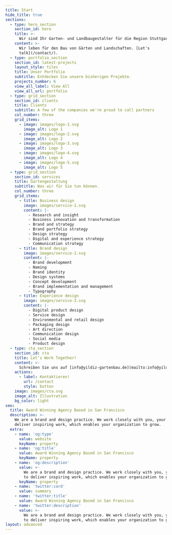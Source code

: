 ```yaml
---
title: Start
hide_title: true
sections:
  - type: hero_section
    section_id: hero
    title: >-
      Wir sind Ihr Garten- und Landbaugestalter für die Region Stuttgart.
    content: >-
      Wir leben für den Bau von Gärten und Landschaften. [Let's
      talk](/contact/).
  - type: portfolio_section
    section_id: latest-projects
    layout_style: tiles
    title: Unser Portfolio
    subtitle: Entdecken Sie unsere bisherigen Projekte.
    projects_number: 6
    view_all_label: View All
    view_all_url: portfolio
  - type: grid_section
    section_id: clients
    title: Clients
    subtitle: A few of the companies we're proud to call partners
    col_number: three
    grid_items:
      - image: images/logo-1.svg
        image_alt: Logo 1
      - image: images/logo-2.svg
        image_alt: Logo 2
      - image: images/logo-3.svg
        image_alt: Logo 3
      - image: images/logo-4.svg
        image_alt: Logo 4
      - image: images/logo-5.svg
        image_alt: Logo 5
  - type: grid_section
    section_id: services
    title: Gartengestaltung
    subtitle: Was wir für Sie tun können.
    col_number: three
    grid_items:
      - title: Business design
        image: images/service-1.svg
        content: |-
          - Research and insight
          - Business innovation and transformation
          - Brand and strategy
          - Brand portfolio strategy
          - Design strategy
          - Digital and experience strategy
          - Communication strategy
      - title: Brand design
        image: images/service-2.svg
        content: |-
          - Brand development
          - Naming
          - Brand identity
          - Design systems
          - Concept development
          - Brand implementation and management
          - Typography
      - title: Experience design
        image: images/service-3.svg
        content: |-
          - Digital product design
          - Service design
          - Environmental and retail design
          - Packaging design
          - Art direction
          - Communication design
          - Social media
          - Product design
  - type: cta_section
    section_id: cta
    title: Let’s Work Together!
    content: >-
      Schreiben Sie uns auf [info@yildiz-gartenbau.de](mailto:info@yildiz-gartenbau.d) oder erzählen Sie uns mehr über Ihr Projekt unten:
    actions:
      - label: Kontaktieren!
        url: /contact
        style: button
    image: images/cta.svg
    image_alt: Illustration
    bg_color: light
seo:
  title: Award Winning Agency Based in San Francisco
  description: >-
    We are a brand and design practice. We work closely with you, your team to
    deliver inspiring work, which enables your organization to grow.
  extra:
    - name: 'og:type'
      value: website
      keyName: property
    - name: 'og:title'
      value: Award Winning Agency Based in San Francisco
      keyName: property
    - name: 'og:description'
      value: >-
        We are a brand and design practice. We work closely with you, your team
        to deliver inspiring work, which enables your organization to grow.
      keyName: property
    - name: 'twitter:card'
      value: summary
    - name: 'twitter:title'
      value: Award Winning Agency Based in San Francisco
    - name: 'twitter:description'
      value: >-
        We are a brand and design practice. We work closely with you, your team
        to deliver inspiring work, which enables your organization to grow.
layout: advanced
---
```

